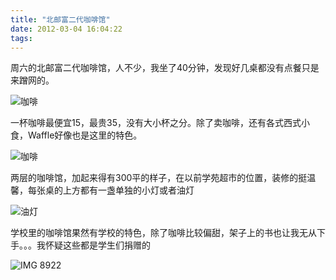 ```yaml
---
title: "北邮富二代咖啡馆"
date: 2012-03-04 16:04:22
tags:
---
```


周六的北邮富二代咖啡馆，人不少，我坐了40分钟，发现好几桌都没有点餐只是来蹭网的。 

![咖啡](../../../images/2012/03/IMG_89171.jpg "IMG_8917.jpg") 

一杯咖啡最便宜15，最贵35，没有大小杯之分。除了卖咖啡，还有各式西式小食，Waffle好像也是这里的特色。 

![咖啡](../../../images/2012/03/IMG_89191.jpg "IMG_8919.jpg") 

两层的咖啡馆，加起来得有300平的样子，在以前学苑超市的位置，装修的挺温馨，每张桌的上方都有一盏单独的小灯或者油灯 

![油灯](../../../images/2012/03/IMG_89181.jpg "IMG_8918.jpg") 

学校里的咖啡馆果然有学校的特色，除了咖啡比较偏甜，架子上的书也让我无从下手。。。我怀疑这些都是学生们捐赠的 

![IMG 8922](../../../images/2012/03/IMG_89221.jpg "IMG_8922.jpg")